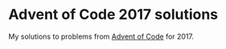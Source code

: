 # Advent of Code 2017 solutions

My solutions to problems from [Advent of Code](http://adventofcode.com) for 2017.

